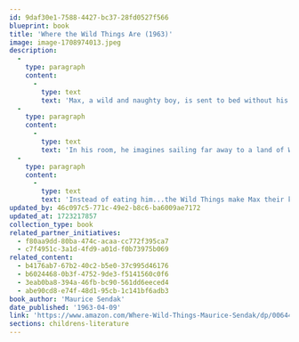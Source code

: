 ```yaml
---
id: 9daf30e1-7588-4427-bc37-28fd0527f566
blueprint: book
title: 'Where the Wild Things Are (1963)'
image: image-1708974013.jpeg
description:
  -
    type: paragraph
    content:
      -
        type: text
        text: 'Max, a wild and naughty boy, is sent to bed without his supper by his exhausted mother. '
  -
    type: paragraph
    content:
      -
        type: text
        text: 'In his room, he imagines sailing far away to a land of Wild Things. '
  -
    type: paragraph
    content:
      -
        type: text
        text: 'Instead of eating him...the Wild Things make Max their king... '
updated_by: 46c097c5-771c-49e2-b8c6-ba6009ae7172
updated_at: 1723217857
collection_type: book
related_partner_initiatives:
  - f80aa9dd-80ba-474c-acaa-cc772f395ca7
  - c7f4951c-3a1d-4fd9-a01d-f0b73975b069
related_content:
  - b4176ab7-67b2-40c2-b5e0-37c995d46176
  - b6024468-0b3f-4752-9de3-f5141560c0f6
  - 3eab0ba8-394a-46fb-bc90-561dd6eeced4
  - abe90cd8-e74f-48d1-95cb-1c141bf6adb3
book_author: 'Maurice Sendak'
date_published: '1963-04-09'
link: 'https://www.amazon.com/Where-Wild-Things-Maurice-Sendak/dp/0064431789'
sections: childrens-literature
---
```

